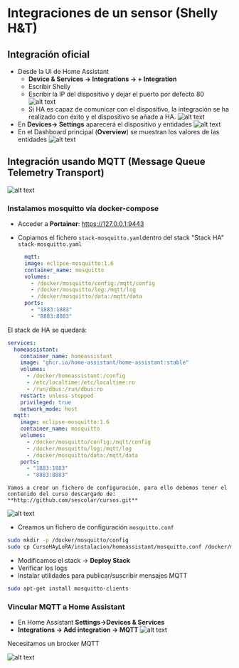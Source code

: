 # Integraciones de un sensor (Shelly H&T)

## Integración oficial

- Desde la UI de Home Assistant
  - **Device & Services -> Integrations -> + Integration**
  - Escribir Shelly
  - Escribir la IP del dispositivo y dejar el puerto por defecto 80
  ![alt text](image-7.png)
  - Si HA es capaz de comunicar con el dispositivo, la integración se ha realizado con éxito y el dispositivo se añade a HA.
  ![alt text](image-5.png)
- En **Devices-> Settings** aparecerá el dispositivo y entidades
![alt text](image-6.png)
- En el Dashboard principal (**Overview**) se muestran los valores de las entidades
![alt text](image-8.png)


## Integración usando MQTT (Message Queue Telemetry Transport)
![alt text](image-9.png)

### Instalamos **mosquitto** vía **docker-compose**
- Acceder a **Portainer**: https://127.0.0.1:9443
- Copiamos el fichero `stack-mosquitto.yaml`dentro del stack "Stack HA"
  `stack-mosquitto.yaml`

  ```yaml
    mqtt:
    image: eclipse-mosquitto:1.6
    container_name: mosquitto
    volumes:
      - /docker/mosquitto/config:/mqtt/config
      - /docker/mosquitto/log:/mqtt/log
      - /docker/mosquitto/data:/mqtt/data
    ports:
      - "1883:1883"
      - "8883:8883"
  ```
El stack de HA se quedará:
```yaml
services:
  homeassistant:
    container_name: homeassistant
    image: "ghcr.io/home-assistant/home-assistant:stable"
    volumes:
      - /docker/homeassistant:/config
      - /etc/localtime:/etc/localtime:ro
      - /run/dbus:/run/dbus:ro
    restart: unless-stopped
    privileged: true
    network_mode: host
  mqtt:
    image: eclipse-mosquitto:1.6
    container_name: mosquitto
    volumes:
      - /docker/mosquitto/config:/mqtt/config
      - /docker/mosquitto/log:/mqtt/log
      - /docker/mosquitto/data:/mqtt/data
    ports:
      - "1883:1883"
      - "8883:8883"
```

```{warning}
Vamos a crear un fichero de configuración, para ello debemos tener el contenido del curso descargado de:
**http://github.com/sescolar/cursos.git**
```

![alt text](image-10.png)
- Creamos un fichero de configuración `mosquitto.conf`
```bash
sudo mkdir -p /docker/mosquitto/config
sudo cp CursoHAyLoRA/instalacion/homeassistant/mosquitto.conf /docker/mosquitto/config
```

- Modificamos el stack -> **Deploy Stack**
- Verificar los logs
- Instalar utilidades para publicar/suscribir mensajes MQTT
```bash
sudo apt-get install mosquitto-clients
```
### Vincular MQTT a Home Assistant
- En Home Assistant **Settings->Devices & Services**
- **Integrations -> Add integration -> MQTT**
![alt text](image-11.png)

Necesitamos un brocker MQTT

![alt text](image-12.png)